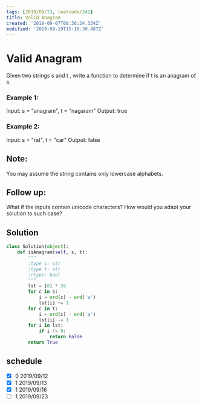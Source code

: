 ```yaml
---
tags: [2019/09/23, leetcode/242]
title: Valid Anagram
created: '2019-09-07T08:36:24.334Z'
modified: '2019-09-19T15:10:30.487Z'
---
```


# Valid Anagram

Given two strings s and t , write a function to determine if t is an anagram of s.

### Example 1:

Input: s = "anagram", t = "nagaram"
Output: true

### Example 2:

Input: s = "rat", t = "car"
Output: false

## Note:
You may assume the string contains only lowercase alphabets.

## Follow up:
What if the inputs contain unicode characters? How would you adapt your solution to such case?


## Solution

```python
class Solution(object):
    def isAnagram(self, s, t):
        """
        :type s: str
        :type t: str
        :rtype: bool
        """
        lst = [0] * 26
        for c in s:
            i = ord(c) - ord('a')
            lst[i] += 1
        for c in t:
            i = ord(c) - ord('a')
            lst[i] -= 1
        for i in lst:
            if i != 0:
                return False
        return True
```

## schedule

* [x] 0 2019/09/12
* [x] 1 2019/09/13
* [x] 1 2019/09/16
* [ ] 1 2019/09/23
